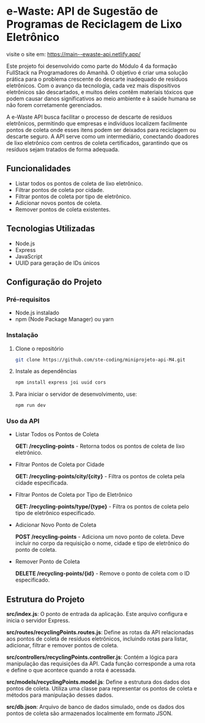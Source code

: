 # e-Waste: API de Sugestão de Programas de Reciclagem de Lixo Eletrônico

visite o site em: https://main--ewaste-api.netlify.app/

Este projeto foi desenvolvido como parte do Módulo 4 da formação FullStack na Programadores do Amanhã. O objetivo é criar uma solução prática para o problema crescente do descarte inadequado de resíduos eletrônicos. Com o avanço da tecnologia, cada vez mais dispositivos eletrônicos são descartados, e muitos deles contêm materiais tóxicos que podem causar danos significativos ao meio ambiente e à saúde humana se não forem corretamente gerenciados.

A e-Waste API busca facilitar o processo de descarte de resíduos eletrônicos, permitindo que empresas e indivíduos localizem facilmente pontos de coleta onde esses itens podem ser deixados para reciclagem ou descarte seguro. A API serve como um intermediário, conectando doadores de lixo eletrônico com centros de coleta certificados, garantindo que os resíduos sejam tratados de forma adequada.

## Funcionalidades

- Listar todos os pontos de coleta de lixo eletrônico.
- Filtrar pontos de coleta por cidade.
- Filtrar pontos de coleta por tipo de eletrônico.
- Adicionar novos pontos de coleta.
- Remover pontos de coleta existentes.

## Tecnologias Utilizadas

- Node.js
- Express
- JavaScript
- UUID para geração de IDs únicos

## Configuração do Projeto

### Pré-requisitos

- Node.js instalado
- npm (Node Package Manager) ou yarn

### Instalação

1. Clone o repositório

    ```bash
   git clone https://github.com/ste-coding/miniprojeto-api-M4.git

2. Instale as dependências

    ```bash
    npm install express joi uuid cors

3. Para iniciar o servidor de desenvolvimento, use:
    ```bash
    npm run dev


### Uso da API
- Listar Todos os Pontos de Coleta

    **GET: /recycling-points** - Retorna todos os pontos de coleta de lixo eletrônico.

- Filtrar Pontos de Coleta por Cidade

    **GET: /recycling-points/city/{city}** - Filtra os pontos de coleta pela cidade especificada.

- Filtrar Pontos de Coleta por Tipo de Eletrônico

    **GET: /recycling-points/type/{type}** - Filtra os pontos de coleta pelo tipo de eletrônico especificado.

- Adicionar Novo Ponto de Coleta

    **POST /recycling-points** - Adiciona um novo ponto de coleta. Deve incluir no corpo da requisição o nome, cidade e tipo de eletrônico do ponto de coleta.

- Remover Ponto de Coleta

    **DELETE /recycling-points/{id}** - Remove o ponto de coleta com o ID especificado.

## Estrutura do Projeto

**src/index.js**: O ponto de entrada da aplicação. Este arquivo configura e inicia o servidor Express.

**src/routes/recyclingPoints.routes.js**: Define as rotas da API relacionadas aos pontos de coleta de resíduos eletrônicos, incluindo rotas para listar, adicionar, filtrar e remover pontos de coleta.

**src/controllers/recyclingPoints.controller.js**: Contém a lógica para manipulação das requisições da API. Cada função corresponde a uma rota e define o que acontece quando a rota é acessada.

**src/models/recyclingPoints.model.js**: Define a estrutura dos dados dos pontos de coleta. Utiliza uma classe para representar os pontos de coleta e métodos para manipulação desses dados.

**src/db.json**: Arquivo de banco de dados simulado, onde os dados dos pontos de coleta são armazenados localmente em formato JSON.
